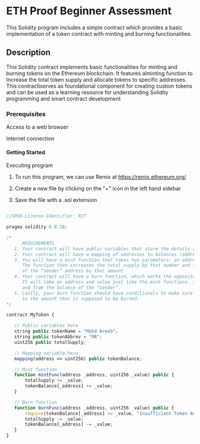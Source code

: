 # ETH Proof Beginner Assessment

This Solidity program includes a simple contract which provides a basic implementation of a token contract with minting and burning functionalities.

## Description

 This Solidity contract implements basic functionalities for minting and burning tokens on the Ethereum blockchain. It features alminting function to Increase the total token supply and allocate tokens to specific addresses. This contractiserves as foundational component for creating custom tokens and can be used as a learning resource for understanding Solidity programming and smart contract development

### Prerequisites

Access to a web browser

Internet connection


#### Getting Started


Executing program

1. To run this program, we can use Remix at https://remix.ethereum.org/

2. Create a new file by clicking on the "+" icon in the left hand sidebar

3. Save the file with a .sol extension

 ```javascript

//SPOX-License-Identifier: RIT

pragma solidity 8.8.18;

/*
       REQUIREMENTS
    1. Your contract will have public variables that store the details about your coin (Token Name, Token Abbrv., Total Supply)
    2. Your contract will have a mapping of addresses to balances (address => uint)
    3. You will have a mint function that takes two parameters: an address and a value. 
       The function then increases the total supply by that number and increases the balance 
       of the “sender” address by that amount
    4. Your contract will have a burn function, which works the opposite of the mint function, as it will destroy tokens. 
       It will take an address and value just like the mint functions. It will then deduct the value from the total supply 
       and from the balance of the “sender”.
    5. Lastly, your burn function should have conditionals to make sure the balance of "sender" is greater than or equal 
       to the amount that is supposed to be burned.
*/

contract MyToken {

    // Public variables here 
    string public tokenName = "Mohd Areeb";
    string public tokenAbbrev = "MA";
    uint256 public totalSupply;

    // Mapping variable here
    mapping(address => uint256) public tokenBalance;

    // Mint function 
    function mintFunc(address _address, uint256 _value) public {
        totalSupply += _value;
        tokenBalance[_address] += _value;
    }

    // Burn function
    function burnFunc(address _address, uint256 _value) public {
        require(tokenBalance[_address] >= _value, "Insufficient Token Amount");
        totalSupply -= _value;
        tokenBalance[_address] -= _value;
    }
}
